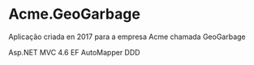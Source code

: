 # Acme.GeoGarbage
Aplicação criada en 2017 para a empresa Acme chamada GeoGarbage

Asp.NET MVC 4.6
EF 
AutoMapper
DDD
